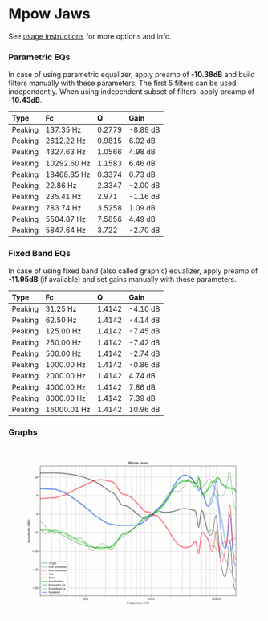 # Mpow Jaws
See [usage instructions](https://github.com/jaakkopasanen/AutoEq#usage) for more options and info.

### Parametric EQs
In case of using parametric equalizer, apply preamp of **-10.38dB** and build filters manually
with these parameters. The first 5 filters can be used independently.
When using independent subset of filters, apply preamp of **-10.43dB**.

| Type    | Fc          |      Q | Gain     |
|:--------|:------------|:-------|:---------|
| Peaking | 137.35 Hz   | 0.2779 | -8.89 dB |
| Peaking | 2612.22 Hz  | 0.9815 | 6.02 dB  |
| Peaking | 4327.63 Hz  | 1.0566 | 4.98 dB  |
| Peaking | 10292.60 Hz | 1.1583 | 6.46 dB  |
| Peaking | 18468.85 Hz | 0.3374 | 6.73 dB  |
| Peaking | 22.86 Hz    | 2.3347 | -2.00 dB |
| Peaking | 235.41 Hz   | 2.971  | -1.16 dB |
| Peaking | 783.74 Hz   | 3.5258 | 1.09 dB  |
| Peaking | 5504.87 Hz  | 7.5856 | 4.49 dB  |
| Peaking | 5847.64 Hz  | 3.722  | -2.70 dB |

### Fixed Band EQs
In case of using fixed band (also called graphic) equalizer, apply preamp of **-11.95dB**
(if available) and set gains manually with these parameters.

| Type    | Fc          |      Q | Gain     |
|:--------|:------------|:-------|:---------|
| Peaking | 31.25 Hz    | 1.4142 | -4.10 dB |
| Peaking | 62.50 Hz    | 1.4142 | -4.14 dB |
| Peaking | 125.00 Hz   | 1.4142 | -7.45 dB |
| Peaking | 250.00 Hz   | 1.4142 | -7.42 dB |
| Peaking | 500.00 Hz   | 1.4142 | -2.74 dB |
| Peaking | 1000.00 Hz  | 1.4142 | -0.86 dB |
| Peaking | 2000.00 Hz  | 1.4142 | 4.74 dB  |
| Peaking | 4000.00 Hz  | 1.4142 | 7.86 dB  |
| Peaking | 8000.00 Hz  | 1.4142 | 7.39 dB  |
| Peaking | 16000.01 Hz | 1.4142 | 10.96 dB |

### Graphs
![](./Mpow%20Jaws.png)